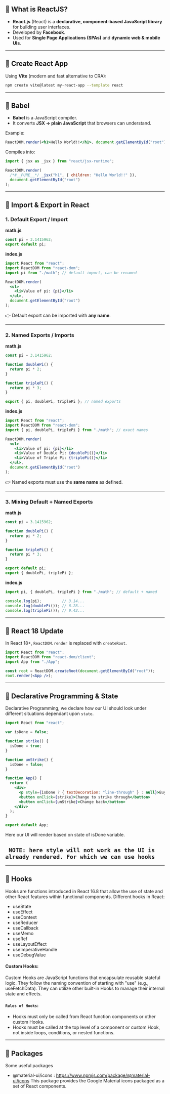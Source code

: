 ## 🔹 What is ReactJS?

- **React.js** (React) is a **declarative, component-based JavaScript library** for building user interfaces.
- Developed by **Facebook**.
- Used for **Single Page Applications (SPAs)** and **dynamic web & mobile UIs**.

---

## 🔹 Create React App

Using **Vite** (modern and fast alternative to CRA):

```bash
npm create vite@latest my-react-app --template react

```

---

## 🔹 Babel

- **Babel** is a JavaScript compiler.
- It converts **JSX → plain JavaScript** that browsers can understand.

Example:

```jsx
ReactDOM.render(<h1>Hello World!!</h1>, document.getElementById("root"));

```

Compiles into:

```jsx
import { jsx as _jsx } from "react/jsx-runtime";

ReactDOM.render(
  /*#__PURE__*/ _jsx("h1", { children: "Hello World!!" }),
  document.getElementById("root")
);

```

---

## 🔹 Import & Export in React

### 1. Default Export / Import

**math.js**

```jsx
const pi = 3.1415962;
export default pi;

```

**index.js**

```jsx
import React from "react";
import ReactDOM from "react-dom";
import pi from "./math"; // default import, can be renamed

ReactDOM.render(
  <ul>
    <li>Value of pi: {pi}</li>
  </ul>,
  document.getElementById("root")
);

```

👉 Default export can be imported with **any name**.

---

### 2. Named Exports / Imports

**math.js**

```jsx
const pi = 3.1415962;

function doublePi() {
  return pi * 2;
}

function triplePi() {
  return pi * 3;
}

export { pi, doublePi, triplePi }; // named exports

```

**index.js**

```jsx
import React from "react";
import ReactDOM from "react-dom";
import { pi, doublePi, triplePi } from "./math"; // exact names

ReactDOM.render(
  <ul>
    <li>Value of pi: {pi}</li>
    <li>Value of Double Pi: {doublePi()}</li>
    <li>Value of Triple Pi: {triplePi()}</li>
  </ul>,
  document.getElementById("root")
);

```

👉 Named exports must use the **same name** as defined.

---

### 3. Mixing Default + Named Exports

**math.js**

```jsx
const pi = 3.1415962;

function doublePi() {
  return pi * 2;
}

function triplePi() {
  return pi * 3;
}

export default pi;
export { doublePi, triplePi };

```

**index.js**

```jsx
import pi, { doublePi, triplePi } from "./math"; // default + named

console.log(pi);         // 3.14...
console.log(doublePi()); // 6.28...
console.log(triplePi()); // 9.42...

```

---

## 🔹 React 18 Update

In React 18+, `ReactDOM.render` is replaced with `createRoot`.

```jsx
import React from "react";
import ReactDOM from "react-dom/client";
import App from "./App";

const root = ReactDOM.createRoot(document.getElementById("root"));
root.render(<App />);

```

---

## 🔹 Declarative Programming & State

Declarative Programming, we declare how our UI should look under different situations
dependant upon `state`.

```jsx
import React from "react";

var isDone = false;

function strike() {
  isDone = true;
}

function unStrike() {
  isDone = false;
}

function App() {
  return (
    <div>
      <p style={isDone ? { textDecoration: "line-through" } : null}>Buy milk</p>
      <button onClick={strike}>Change to strike through</button>
      <button onClick={unStrike}>Change back</button>
    </div>
  );
}

export default App;
```
Here our UI will render based on state of isDone variable.

``` NOTE: here style will not work as the UI is already rendered. For which we can use hooks```
---

---
## 🔹 Hooks
Hooks are functions introduced in React 16.8 that allow the use of state and other React features within functional components.
Different hooks in React:
- useState
- useEffect
- useContext
- useReducer
- useCallback
- useMemo
- useRef
- useLayoutEffect
- useImperativeHandle
- useDebugValue

#### Custom Hooks:
Custom Hooks are JavaScript functions that encapsulate reusable stateful logic. They follow the naming convention of starting with "use" (e.g., useFetchData). They can utilize other built-in Hooks to manage their internal state and effects.
#### ```Rules of Hooks```:
- Hooks must only be called from React function components or other custom Hooks.
- Hooks must be called at the top level of a component or custom Hook, not inside loops, conditions, or nested functions.
---
## 🔹 Packages

Some useful packages

- @material-ui/icons : https://www.npmjs.com/package/@material-ui/icons
  This package provides the Google Material icons packaged as a set of React components.